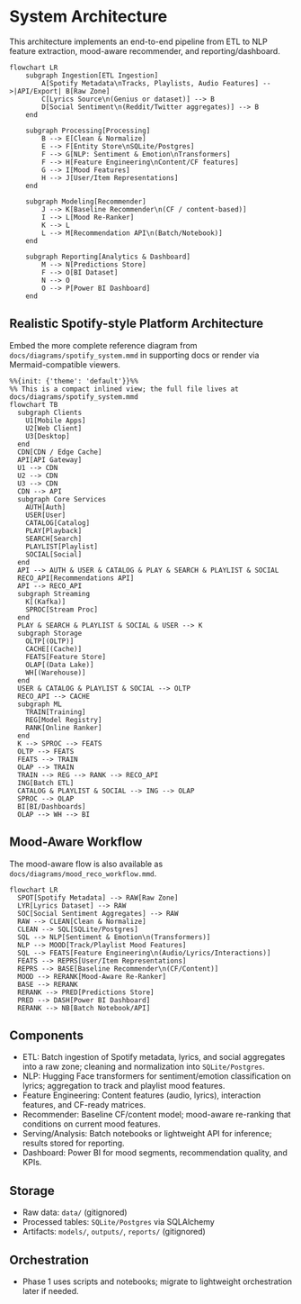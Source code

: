 # System Architecture

This architecture implements an end-to-end pipeline from ETL to NLP feature extraction, mood-aware recommender, and reporting/dashboard.

```mermaid
flowchart LR
    subgraph Ingestion[ETL Ingestion]
        A[Spotify Metadata\nTracks, Playlists, Audio Features] -->|API/Export| B[Raw Zone]
        C[Lyrics Source\n(Genius or dataset)] --> B
        D[Social Sentiment\n(Reddit/Twitter aggregates)] --> B
    end

    subgraph Processing[Processing]
        B --> E[Clean & Normalize]
        E --> F[Entity Store\nSQLite/Postgres]
        F --> G[NLP: Sentiment & Emotion\nTransformers]
        F --> H[Feature Engineering\nContent/CF features]
        G --> I[Mood Features]
        H --> J[User/Item Representations]
    end

    subgraph Modeling[Recommender]
        J --> K[Baseline Recommender\n(CF / content-based)]
        I --> L[Mood Re-Ranker]
        K --> L
        L --> M[Recommendation API\n(Batch/Notebook)]
    end

    subgraph Reporting[Analytics & Dashboard]
        M --> N[Predictions Store]
        F --> O[BI Dataset]
        N --> O
        O --> P[Power BI Dashboard]
    end
```

## Realistic Spotify-style Platform Architecture
Embed the more complete reference diagram from `docs/diagrams/spotify_system.mmd` in supporting docs or render via Mermaid-compatible viewers.

```mermaid
%%{init: {'theme': 'default'}}%%
%% This is a compact inlined view; the full file lives at docs/diagrams/spotify_system.mmd
flowchart TB
  subgraph Clients
    U1[Mobile Apps]
    U2[Web Client]
    U3[Desktop]
  end
  CDN[CDN / Edge Cache]
  API[API Gateway]
  U1 --> CDN
  U2 --> CDN
  U3 --> CDN
  CDN --> API
  subgraph Core Services
    AUTH[Auth]
    USER[User]
    CATALOG[Catalog]
    PLAY[Playback]
    SEARCH[Search]
    PLAYLIST[Playlist]
    SOCIAL[Social]
  end
  API --> AUTH & USER & CATALOG & PLAY & SEARCH & PLAYLIST & SOCIAL
  RECO_API[Recommendations API]
  API --> RECO_API
  subgraph Streaming
    K[(Kafka)]
    SPROC[Stream Proc]
  end
  PLAY & SEARCH & PLAYLIST & SOCIAL & USER --> K
  subgraph Storage
    OLTP[(OLTP)]
    CACHE[(Cache)]
    FEATS[Feature Store]
    OLAP[(Data Lake)]
    WH[(Warehouse)]
  end
  USER & CATALOG & PLAYLIST & SOCIAL --> OLTP
  RECO_API --> CACHE
  subgraph ML
    TRAIN[Training]
    REG[Model Registry]
    RANK[Online Ranker]
  end
  K --> SPROC --> FEATS
  OLTP --> FEATS
  FEATS --> TRAIN
  OLAP --> TRAIN
  TRAIN --> REG --> RANK --> RECO_API
  ING[Batch ETL]
  CATALOG & PLAYLIST & SOCIAL --> ING --> OLAP
  SPROC --> OLAP
  BI[BI/Dashboards]
  OLAP --> WH --> BI
```

## Mood-Aware Workflow
The mood-aware flow is also available as `docs/diagrams/mood_reco_workflow.mmd`.

```mermaid
flowchart LR
  SPOT[Spotify Metadata] --> RAW[Raw Zone]
  LYR[Lyrics Dataset] --> RAW
  SOC[Social Sentiment Aggregates] --> RAW
  RAW --> CLEAN[Clean & Normalize]
  CLEAN --> SQL[SQLite/Postgres]
  SQL --> NLP[Sentiment & Emotion\n(Transformers)]
  NLP --> MOOD[Track/Playlist Mood Features]
  SQL --> FEATS[Feature Engineering\n(Audio/Lyrics/Interactions)]
  FEATS --> REPRS[User/Item Representations]
  REPRS --> BASE[Baseline Recommender\n(CF/Content)]
  MOOD --> RERANK[Mood-Aware Re-Ranker]
  BASE --> RERANK
  RERANK --> PRED[Predictions Store]
  PRED --> DASH[Power BI Dashboard]
  RERANK --> NB[Batch Notebook/API]
```

## Components
- ETL: Batch ingestion of Spotify metadata, lyrics, and social aggregates into a raw zone; cleaning and normalization into `SQLite/Postgres`.
- NLP: Hugging Face transformers for sentiment/emotion classification on lyrics; aggregation to track and playlist mood features.
- Feature Engineering: Content features (audio, lyrics), interaction features, and CF-ready matrices.
- Recommender: Baseline CF/content model; mood-aware re-ranking that conditions on current mood features.
- Serving/Analysis: Batch notebooks or lightweight API for inference; results stored for reporting.
- Dashboard: Power BI for mood segments, recommendation quality, and KPIs.

## Storage
- Raw data: `data/` (gitignored)
- Processed tables: `SQLite/Postgres` via SQLAlchemy
- Artifacts: `models/`, `outputs/`, `reports/` (gitignored)

## Orchestration
- Phase 1 uses scripts and notebooks; migrate to lightweight orchestration later if needed.
